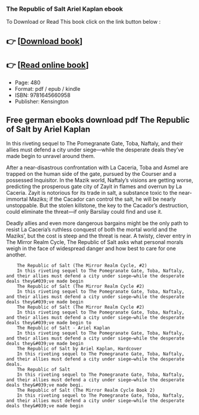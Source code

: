 ### The Republic of Salt Ariel Kaplan ebook

To Download or Read This book click on the link button below :

## 👉  [**[Download book](http://filesbooks.info/download.php?group=book&from=github.com&id=719484&lnk=1066 "Download book")**]

## 👉  [**[Read online book](http://filesbooks.info/download.php?group=book&from=github.com&id=719484&lnk=1066 "Read online book")**]


* Page: 480
* Format: pdf / epub / kindle
* ISBN: 9781645660958
* Publisher: Kensington



## Free german ebooks download pdf The Republic of Salt by Ariel Kaplan



In this riveting sequel to The Pomegranate Gate, Toba, Naftaly, and their allies must defend a city under siege—while the desperate deals they’ve made begin to unravel around them.
 
 After a near-disastrous confrontation with La Caceria, Toba and Asmel are trapped on the human side of the gate, pursued by the Courser and a possessed Inquisitor. In the Mazik world, Naftaly’s visions are getting worse, predicting the prosperous gate city of Zayit in flames and overrun by La Caceria. Zayit is notorious for its trade in salt, a substance toxic to the near-immortal Maziks; if the Cacador can control the salt, he will be nearly unstoppable. But the stolen killstone, the key to the Cacador’s destruction, could eliminate the threat—if only Barsilay could find and use it.
 
 Deadly allies and even more dangerous bargains might be the only path to resist La Caceria’s ruthless conquest of both the mortal world and the Maziks’, but the cost is steep and the threat is near. A twisty, clever entry in The Mirror Realm Cycle, The Republic of Salt asks what personal morals weigh in the face of widespread danger and how best to care for one another.


        The Republic of Salt (The Mirror Realm Cycle, #2)
        In this riveting sequel to The Pomegranate Gate, Toba, Naftaly, and their allies must defend a city under siege—while the desperate deals they&#039;ve made begin 
        The Republic of Salt (The Mirror Realm Cycle #2)
        In this riveting sequel to The Pomegranate Gate, Toba, Naftaly, and their allies must defend a city under siege—while the desperate deals they&#039;ve made begin 
        The Republic of Salt (The Mirror Realm Cycle #2)
        In this riveting sequel to The Pomegranate Gate, Toba, Naftaly, and their allies must defend a city under siege—while the desperate deals they&#039;ve made begin to 
        The Republic of Salt - Ariel Kaplan
        In this riveting sequel to The Pomegranate Gate, Toba, Naftaly, and their allies must defend a city under siege—while the desperate deals they&#039;ve made begin 
        The Republic of Salt by Ariel Kaplan, Hardcover
        In this riveting sequel to The Pomegranate Gate, Toba, Naftaly, and their allies must defend a city under siege—while the desperate deals.
        The Republic of Salt
        In this riveting sequel to The Pomegranate Gate, Toba, Naftaly, and their allies must defend a city under siege—while the desperate deals they&#039;ve made begi.
        The Republic of Salt (The Mirror Realm Cycle Book 2)
        In this riveting sequel to The Pomegranate Gate, Toba, Naftaly, and their allies must defend a city under siege—while the desperate deals they&#039;ve made begin 
    




